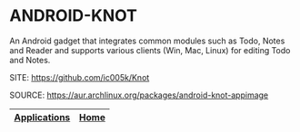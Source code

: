 # ANDROID-KNOT

 An Android gadget that integrates common modules such as Todo, 
 Notes and Reader and supports various clients (Win, Mac, Linux) 
 for editing Todo and Notes.

 SITE: https://github.com/ic005k/Knot

 SOURCE: https://aur.archlinux.org/packages/android-knot-appimage

 | [Applications](https://portable-linux-apps.github.io/apps.html) | [Home](https://portable-linux-apps.github.io)
 | --- | --- |
